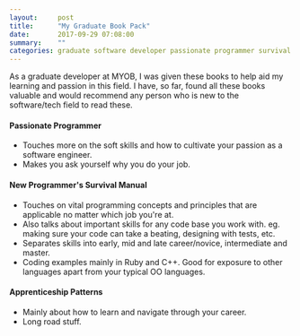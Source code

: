 ```yaml
---
layout:     post
title:      "My Graduate Book Pack"
date:       2017-09-29 07:08:00
summary:    "" 
categories: graduate software developer passionate programmer survival manual apprenticeship patterns
---
```


As a graduate developer at MYOB, I was given these books to help aid my learning and passion in this field.
I have, so far, found all these books valuable and would recommend any person who is new to the software/tech field
to read these.  

#### Passionate Programmer
* Touches more on the soft skills and how to cultivate your passion as a software engineer.
* Makes you ask yourself why you do your job.

#### New Programmer's Survival Manual
* Touches on vital programming concepts and principles that are applicable no matter which job you're at.
* Also talks about important skills for any code base you work with. eg. making sure your code can take a beating, designing with tests, etc.
* Separates skills into early, mid and late career/novice, intermediate and master.
* Coding examples mainly in Ruby and C++. Good for exposure to other languages apart from your typical OO languages.

#### Apprenticeship Patterns
* Mainly about how to learn and navigate through your career.
* Long road stuff.